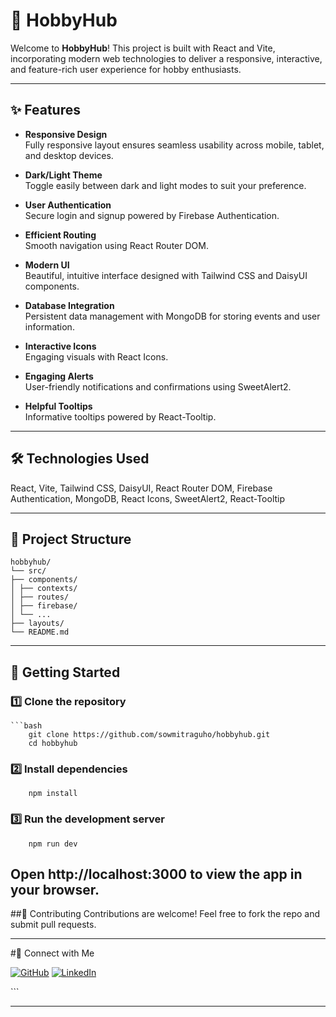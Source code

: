 # 🎉 HobbyHub

Welcome to **HobbyHub**! This project is built with React and Vite, incorporating modern web technologies to deliver a responsive, interactive, and feature-rich user experience for hobby enthusiasts.

---

## ✨ Features

- **Responsive Design**  
  Fully responsive layout ensures seamless usability across mobile, tablet, and desktop devices.

- **Dark/Light Theme**  
  Toggle easily between dark and light modes to suit your preference.

- **User Authentication**  
  Secure login and signup powered by Firebase Authentication.

- **Efficient Routing**  
  Smooth navigation using React Router DOM.

- **Modern UI**  
  Beautiful, intuitive interface designed with Tailwind CSS and DaisyUI components.

- **Database Integration**  
  Persistent data management with MongoDB for storing events and user information.

- **Interactive Icons**  
  Engaging visuals with React Icons.

- **Engaging Alerts**  
  User-friendly notifications and confirmations using SweetAlert2.

- **Helpful Tooltips**  
  Informative tooltips powered by React-Tooltip.

---

## 🛠️ Technologies Used

React, Vite, Tailwind CSS, DaisyUI, React Router DOM, Firebase Authentication, MongoDB, React Icons, SweetAlert2, React-Tooltip

---

## 📁 Project Structure
```
hobbyhub/
└── src/
├── components/
│ ├── contexts/
│ ├── routes/
│ ├── firebase/
│ └── ...
├── layouts/
└── README.md

```
---

## 🚀 Getting Started

### 1️⃣ Clone the repository

    ```bash
        git clone https://github.com/sowmitraguho/hobbyhub.git
        cd hobbyhub
### 2️⃣ Install dependencies
        npm install
### 3️⃣ Run the development server
        npm run dev

Open http://localhost:3000 to view the app in your browser.
---

##🤝 Contributing
Contributions are welcome! Feel free to fork the repo and submit pull requests.

---

#📡 Connect with Me
<p> <a href="https://github.com/sowmitraguho"><img src="https://skillicons.dev/icons?i=github" alt="GitHub" /></a> <a href="https://www.linkedin.com/in/sowmitra-guha-a6066b329"><img src="https://skillicons.dev/icons?i=linkedin" alt="LinkedIn" /></a> </p> ```

---
